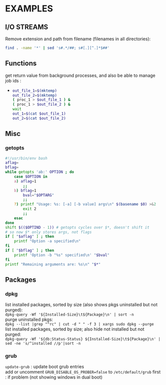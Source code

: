# EXAMPLES

## I/O STREAMS

Remove extension and path from filename (filenames in all directories):
```bash
find . -name '*' | sed 's#.*/##; s#[.][^.]*$##'
```

## Functions

get return value from background processes, and also be able to manage job ids :
*	```bash
	out_file_1=$(mktemp)
	out_file_2=$(mktemp)
	( proc_1 > $out_file_1 ) &
	( proc_1 > $out_file_2 ) &
	wait
	out_1=$(cat $out_file_1)
	out_2=$(cat $out_file_2)
	```

## Misc

### getopts
```bash
#!/usr/bin/env bash
aflag=
bflag=
while getopts 'ab:' OPTION ; do
	case $OPTION in
	a) aflag=1
		;;
	b) bflag=1
		bval="$OPTARG"
		;;
	?) printf "Usage: %s: [-a] [-b value] args\n" $(basename $0) >&2
		exit 2
		;;
	esac
done
shift $(($OPTIND - 1)) # getopts cycles over $*, doesn't shift it
# so now $* only stores args, not flags
if [ "$aflag" ] ; then
	printf "Option -a specified\n"
fi
if [ "$bflag" ] ; then
	printf 'Option -b "%s" specified\n' "$bval"
fi
printf "Remaining arguments are: %s\n" "$*"
```

## Packages

### dpkg
list installed packages, sorted by size (also shows pkgs uninstalled but not purged):  
```dpkg-query -Wf '${Installed-Size}\t${Package}\n' | sort -n```  
purge uninstalled pkgs:  
```dpkg --list |grep "^rc" | cut -d " " -f 3 | xargs sudo dpkg --purge```  
list installed packages, sorted by size; also hide not installed but not purged:  
```dpkg-query -Wf '${db:Status-Status} ${Installed-Size}\t${Package}\n' | sed -ne 's/^installed //p'|sort -n```  

### grub
`update-grub` : update boot grub entries  
add or uncomment `GRUB_DISABLE_OS_PROBER=false` to `/etc/default/grub` first : if problem (not showing windows in dual boot)  